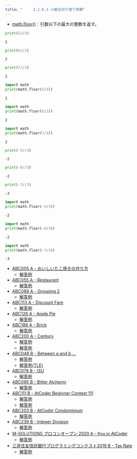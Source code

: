 ```yaml
---
title: "　　　2.1.6.1 小数点切り捨て除算"
---
```


* [math.floor()](https://docs.python.org/ja/3/library/math.html#math.floor)：引数以下の最大の整数を返す。

```python:サンプルコード：sample_108.py
print(5//3)
```

```text:実行結果
1
```

```python:サンプルコード：sample_109.py
print(6//3)
```

```text:実行結果
2
```

```python:サンプルコード：sample_110.py
print(7//3)
```


```text:実行結果
2
```

```python:サンプルコード：sample_111.py
import math
print(math.floor(5/3))
```

```text:実行結果
1
```

```python:サンプルコード：sample_112.py
import math
print(math.floor(6/3))
```

```text:実行結果
2
```

```python:サンプルコード：sample_113.py
import math
print(math.floor(7/3))
```

```text:実行結果
2
```

```python:サンプルコード：sample_114.py
print(-5//3)
```

```text:実行結果
-2
```

```python:サンプルコード：sample_115.py
print(-6//3)
```

```text:実行結果
-2
```

```python:サンプルコード：sample_116.py
print(-7//3)
```

```text:実行結果
-3
```

```python:サンプルコード：sample_117.py
import math
print(math.floor(-5/3))
```

```text:実行結果
-2
```

```python:サンプルコード：sample_118.py
import math
print(math.floor(-6/3))
```

```text:実行結果
-2
```

```python:サンプルコード：sample_119.py
import math
print(math.floor(-7/3))
```

```text:実行結果
-3
```

- [ABC005 A - おいしいたこ焼きの作り方](https://atcoder.jp/contests/abc005/tasks/abc005_1)
    - [解答例](https://atcoder.jp/contests/abc005/submissions/15299988)
- [ABC055 A - Restaurant](https://atcoder.jp/contests/abc055/tasks/abc055_a)
    - [解答例](https://atcoder.jp/contests/abc055/submissions/15300073)
- [ABC089 A - Grouping 2](https://atcoder.jp/contests/abc089/tasks/abc089_a)
    - [解答例](https://atcoder.jp/contests/abc089/submissions/15300121)
- [ABC113 A - Discount Fare](https://atcoder.jp/contests/abc113/tasks/abc113_a)
    - [解答例](https://atcoder.jp/contests/abc113/submissions/15300226)
- [ABC128 A - Apple Pie](https://atcoder.jp/contests/abc128/tasks/abc128_a)
    - [解答例](https://atcoder.jp/contests/abc128/submissions/15300257)
- [ABC186 A - Brick](https://atcoder.jp/contests/abc186/tasks/abc186_a)
    - [解答例](https://atcoder.jp/contests/abc186/submissions/21388889)
- [ABC200 A - Century](https://atcoder.jp/contests/abc200/tasks/abc200_a)
    - [解答例](https://atcoder.jp/contests/abc200/submissions/22520447)
    - [解答例](https://atcoder.jp/contests/abc200/submissions/22519965)
- [ABC048 B - Between a and b ...](https://atcoder.jp/contests/abc048/tasks/abc048_b)
    - [解答例](https://atcoder.jp/contests/abc048/submissions/35453992)
    - [解答例(TLE)](https://atcoder.jp/contests/abc048/submissions/35453973)
- [ABC078 B - ISU](https://atcoder.jp/contests/abc078/tasks/abc078_b)
    - [解答例](https://atcoder.jp/contests/abc078/submissions/15300399)
- [ABC095 B - Bitter Alchemy](https://atcoder.jp/contests/abc095/tasks/abc095_b)
    - [解答例](https://atcoder.jp/contests/abc095/submissions/15300436)
- [ABC111 B - AtCoder Beginner Contest 111](https://atcoder.jp/contests/abc111/tasks/abc111_b)
    - [解答例](https://atcoder.jp/contests/abc111/submissions/35453895)
    - [解答例](https://atcoder.jp/contests/abc111/submissions/35453900)
- [ABC203 B - AtCoder Condominium](https://atcoder.jp/contests/abc203/tasks/abc203_b)
    - [解答例](https://atcoder.jp/contests/abc203/submissions/24703357)
- [ABC239 B - Integer Division](https://atcoder.jp/contests/abc239/tasks/abc239_b)
    - [解答例](https://atcoder.jp/contests/abc239/submissions/29495007)
- [M-SOLUTIONS プロコンオープン 2020 A - Kyu in AtCoder](https://atcoder.jp/contests/m-solutions2020/tasks/m_solutions2020_a)
    - [解答例](https://atcoder.jp/contests/m-solutions2020/submissions/15451721)
- [三井住友信託銀行プログラミングコンテスト2019 B - Tax Rate](https://atcoder.jp/contests/sumitrust2019/tasks/sumitb2019_b)
    - [解答例](https://atcoder.jp/contests/sumitrust2019/submissions/15303802)